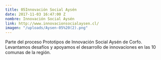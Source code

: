 ```yaml
---
title: 05Innovación Social Aysén
date: 2017-11-03 16:47:00 Z
nombre: Innovación Social Aysén
link: http://www.innovacionsocialaysen.cl/
imagen: "/uploads/Aysen-05%20(2).png"
---
```


Parte del proceso Prototipos de Innovación Social Aysén de Corfo. Levantamos desafíos y apoyamos el desarrollo de innovaciones en las 10 comunas de la región.   